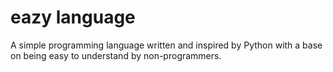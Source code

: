 # eazy language
 A simple programming language written and inspired by Python with a base on being easy to understand by non-programmers.
